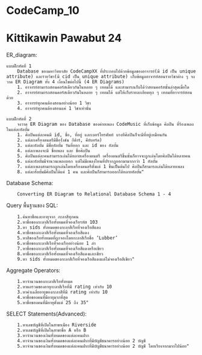 # CodeCamp_10

# Kittikawin Pawabut 24

ER_diagram:      

    แบบฝึกหัดที่ 1
        Database ของมหาวิทยาลัย CodeCampXX ที่ประกอบไปด้วยข้อมูลของอาจารย์(มี id เป็น unique attribute) และรายวิชา(มี cid เป็น unique attribute) เก็บข้อมูลอาจารย์สอนรายวิชาต่าง ๆ จงวาด ER Diagram ทั้ง 4 เงื่อนไขต่อไปนี้ (4 ER Diagrams)
        1. อาจารย์สามารถสอนคอร์สเดียวกันในหลาย ๆ เทอมได้ และสามารถเก็บได้ว่าสอนคอร์สนั้นล่าสุดเมื่อใด
        2. อาจารย์สามารถสอนคอร์สเดียวกันในหลาย ๆ เทอมได้ แต่ให้เก็บรายละเอียดทุก ๆ เทอมที่อาจารย์สอนด้วย
        3. อาจารย์ทุกคนต้องสอนอย่างน้อย 1 วิชา
        4. อาจารย์ทุกคนต้องสอนแค่ 1 วิชาเท่านั้น

    แบบฝึกหัดที่ 2
        จงวาด ER Diagram ของ Database ของค่ายเพลง CodeMusic ที่เก็บข้อมูล ศิลปิน ที่ร้องเพลงในแต่ละอัลบั้ม
        1. ศิลปินแต่ละคนมี id, ชื่อ, ที่อยู่ และเบอร์โทรศัพท์ บางทีศิลปินก็จะมีที่อยู่เหมือนกัน
        2. แต่ละเครื่องดนตรีมีชื่อ(เช่น กีต้าร์, คีย์บอร์ด)
        3. แต่ละอัลบั้ม มีชื่ออัลบั้ม วันที่ออก และ id ของ อัลบั้ม
        4. แต่ละเพลงจะมี ชื่อเพลง และ ชื่อศิลปิน
        5. ศิลปินแต่ละคนสามารถเล่นได้หลายเครื่องดนตรี เครื่องดนตรีชิ้นนั้นก็อาจจะถูกเล่นโดยศิลปินได้หลายคน
        6. แต่ละอัลบั้มมีจำนวนเพลงบอก แต่ไม่มีเพลงไหนที่ปรากฏออกมามากกว่า 1 อัลบั้ม
        7. แต่ละเพลงสามารถถูกเล่นโดยเครื่องดนตรีตั้งแต่ 1 ชิ้นเป็นต้นไป ศิลปินก็สามารถเล่นได้หลายเพลง
        8. แต่ละอั้ลบั้มมีศิลปินได้แค่ 1 คน และศิลปินก็สามารถออกได้หลายอัลบั้ม"

Database Schema:

        Converting ER Diagram to Relational Database Schema 1 - 4
      
Query พื้นฐานของ SQL:

        1.ค้นหาชื่อและอายุจาก กะลาสีทุกคน
        2.หาชื่อของกะลาสีเรือทั้งหมดที่จองเรือรหัส 103
        3.หา sids ทั้งหมดของกะลาสีเรือที่จองเรือสีแดง
        4.หาชื่อของกะลาสีเรือทั้งหมดที่จองเรือสีแดง
        5.หาสีของเรือทั้งหมดที่ถูกจองโดยกะลาสีเรือชื่อ ‘Lubber’
        6.หาชื่อของกะลาสีเรือที่จองเรืออย่างน้อย 1 ลำ
        7.หาชื่อของกะลาสีเรือทั้งหมดที่จองเรือสีแดงหรือเขียว
        8.หาชื่อของกะลาสีเรือทั้งหมดที่จองเรือสีแดงและเขียว
        9.หา sids ทั้งหมดของกะลาสีเรือที่จองเรือสีแดงแต่ไม่จองเรือสีเขียว"
        
Aggregate Operators:

        1.หาจำนวนของกะลาสีเรือทั้งหมด
        2.หาผลรวมของอายุกะลาสีเรือที่มี rating เท่ากับ 10
        3.หาค่าเฉลี่ยอายุของกะลาสีที่มี rating เท่ากับ 10
        4.หาชื่อของคนที่มีอายุมากที่สุด
        5.หาชื่อของคนที่มีอายุตั้งแต่ 25 ถึง 35"

SELECT Statements(Advanced):

        1.หาเลขบัญชีที่เปิดในสาขาเมือง Riverside
        2.หาเลขบัญชีที่เปิดในสาขาชื่อ A หรือ B
        3.หาจำนวนของเงินทั้งหมดของแต่ละคนฝาก
        4.หาจำนวนของเงินทั้งหมดของแต่ละคนฝากที่มีบัญชีธนาคารอย่างน้อย 2 บัญชี
        5.หาจำนวนของเงินทั้งหมดของแต่ละคนฝากที่มีบัญชีธนาคารอย่างน้อย 2 บัญชี โดยเรียงจากมากไปน้อย"

